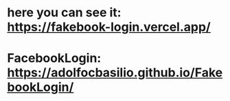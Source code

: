 # here you can see it: https://fakebook-login.vercel.app/
# FacebookLogin: https://adolfocbasilio.github.io/FakebookLogin/
